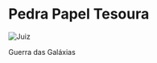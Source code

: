 ﻿# Pedra Papel Tesoura
 
![Juiz](https://user-images.githubusercontent.com/62105047/144522994-a323b6d3-e0a8-45b9-b9ac-1c612ff303f1.jpg)

Guerra das Galáxias
